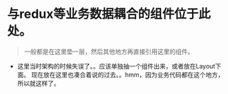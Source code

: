 # 与redux等业务数据耦合的组件位于此处。

> 一般都是在这里垫一层，然后其他地方再直接引用这里的组件。
- 这里当时架构的时候失误了。。应该单独抽一个组件出来，或者放在Layout下面。
  现在放在这里也凑合着说的过去。。hmm，因为业务代码都在这个地方，所以就这样了。
